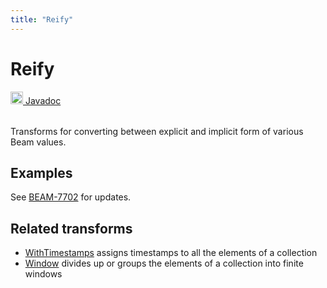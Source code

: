 ```yaml
---
title: "Reify"
---
```

<!--
Licensed under the Apache License, Version 2.0 (the "License");
you may not use this file except in compliance with the License.
You may obtain a copy of the License at

http://www.apache.org/licenses/LICENSE-2.0

Unless required by applicable law or agreed to in writing, software
distributed under the License is distributed on an "AS IS" BASIS,
WITHOUT WARRANTIES OR CONDITIONS OF ANY KIND, either express or implied.
See the License for the specific language governing permissions and
limitations under the License.
-->
# Reify
<table align="left">
    <a target="_blank" class="button"
        href="https://beam.apache.org/releases/javadoc/current/index.html?org/apache/beam/sdk/transforms/Reify.html">
      <img src="https://beam.apache.org/images/logos/sdks/java.png" width="20px" height="20px"
           alt="Javadoc" />
     Javadoc
    </a>
</table>
<br><br>

Transforms for converting between explicit and implicit form of various Beam values.

## Examples
See [BEAM-7702](https://issues.apache.org/jira/browse/BEAM-7702) for updates.

## Related transforms 
* [WithTimestamps](/documentation/transforms/java/elementwise/withtimestamps)
  assigns timestamps to all the elements of a collection
* [Window](/documentation/transforms/java/other/window/) divides up or
  groups the elements of a collection into finite windows
